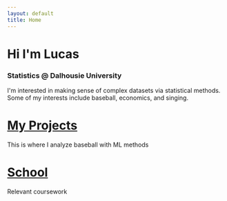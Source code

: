 ```yaml
---
layout: default
title: Home
---
```


# Hi I'm Lucas

### Statistics @ Dalhousie University
I'm interested in making sense of complex datasets via statistical methods. Some of my interests include baseball, economics, and singing. 

# [My Projects](projects.md)
  This is where I analyze baseball with ML methods

# [School](school.md)
  Relevant coursework 

